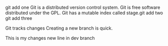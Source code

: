 git add one
Git is a distributed version control system.
Git is free software distributed under the GPL.
Git has a mutable index called stage.git add two
git add three

Git tracks changes
Creating a new branch is quick.

This is my changes new line in dev branch
